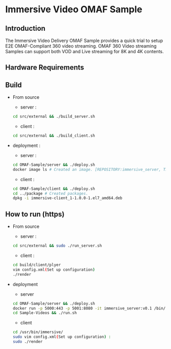 # Immersive Video OMAF Sample

## Introduction
   The Immersive Video Delivery OMAF Sample provides a quick trial to setup E2E OMAF-Compliant 360 video streaming. OMAF 360 Video streaming Samples can support both VOD and Live streaming for 8K and 4K contents. 

## Hardware Requirements

## Build

 - From source
   
   - server :
    ```bash
    cd src/external && ./build_server.sh
    ```
   - client :
    ```bash
    cd src/external && ./build_client.sh
    ```
 - deployment :

   - server :
    ```bash
    cd OMAF-Sample/server && ./deploy.sh
    docker image ls # Created an image. [REPOSITORY:immersive_server, TAG:v0.1]
    ```
   - client :
    ```bash
    cd OMAF-Sample/client && ./deploy.sh
    cd ../package # Created packages.
    dpkg -i immersive-client_1-1.0.0-1.el7_amd64.deb
    ```

## How to run (https)

 - From source
   
   - server :
    ```bash
    cd src/external && sudo ./run_server.sh
    ```
   - client :
    ```bash
    cd build/client/plyer
    vim config.xml(Set up configuration)
    ./render
    ```

 - deployment
   - server
    ```bash
    cd OMAF-Sample/server && ./deploy.sh
    docker run -p 5000:443 -p 5001:8080 -it immersive_server:v0.1 /bin/bash # Map the port
    cd Sample-Videos && ./run.sh
    ```
   - client
    ```bash
    cd /usr/bin/immersive/
    sudo vim config.xml(Set up configuration) :
    sudo ./render
    ```
    
